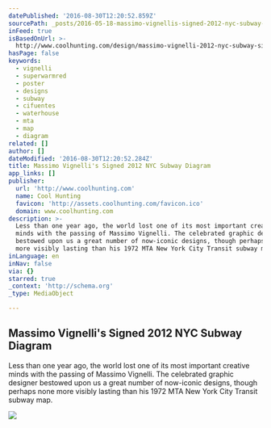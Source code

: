 ```yaml
---
datePublished: '2016-08-30T12:20:52.859Z'
sourcePath: _posts/2016-05-18-massimo-vignellis-signed-2012-nyc-subway-diagram.md
inFeed: true
isBasedOnUrl: >-
  http://www.coolhunting.com/design/massimo-vignelli-2012-nyc-subway-signed-poster
hasPage: false
keywords:
  - vignelli
  - superwarmred
  - poster
  - designs
  - subway
  - cifuentes
  - waterhouse
  - mta
  - map
  - diagram
related: []
author: []
dateModified: '2016-08-30T12:20:52.284Z'
title: Massimo Vignelli's Signed 2012 NYC Subway Diagram
app_links: []
publisher:
  url: 'http://www.coolhunting.com'
  name: Cool Hunting
  favicon: 'http://assets.coolhunting.com/favicon.ico'
  domain: www.coolhunting.com
description: >-
  Less than one year ago, the world lost one of its most important creative
  minds with the passing of Massimo Vignelli. The celebrated graphic designer
  bestowed upon us a great number of now-iconic designs, though perhaps none
  more visibly lasting than his 1972 MTA New York City Transit subway map.
inLanguage: en
inNav: false
via: {}
starred: true
_context: 'http://schema.org'
_type: MediaObject

---
```

<article style=""><h1>Massimo Vignelli's Signed 2012 NYC Subway Diagram</h1><p>Less than one year ago, the world lost one of its most important creative minds with the passing of Massimo Vignelli. The celebrated graphic designer bestowed upon us a great number of now-iconic designs, though perhaps none more visibly lasting than his 1972 MTA New York City Transit subway map.</p><img src="http://assets.coolhunting.com/coolhunting/2015/01/large_massimo-vignelli-mta-poster-hero.jpg" /></article>